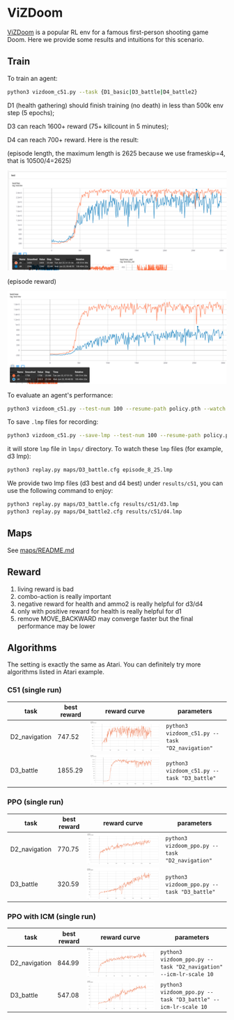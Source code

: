 # ViZDoom

[ViZDoom](https://github.com/mwydmuch/ViZDoom) is a popular RL env for a famous first-person shooting game Doom. Here we provide some results and intuitions for this scenario.

## Train

To train an agent:

```bash
python3 vizdoom_c51.py --task {D1_basic|D3_battle|D4_battle2}
```

D1 (health gathering) should finish training (no death) in less than 500k env step (5 epochs);

D3 can reach 1600+ reward (75+ killcount in 5 minutes);

D4 can reach 700+ reward. Here is the result:

(episode length, the maximum length is 2625 because we use frameskip=4, that is 10500/4=2625)

![](results/c51/length.png)

(episode reward)

![](results/c51/reward.png)

To evaluate an agent's performance:

```bash
python3 vizdoom_c51.py --test-num 100 --resume-path policy.pth --watch --task {D1_basic|D3_battle|D4_battle2}
```

To save `.lmp` files for recording:

```bash
python3 vizdoom_c51.py --save-lmp --test-num 100 --resume-path policy.pth --watch --task {D1_basic|D3_battle|D4_battle2}
```

it will store `lmp` file in `lmps/` directory. To watch these `lmp` files (for example, d3 lmp):

```bash
python3 replay.py maps/D3_battle.cfg episode_8_25.lmp
```

We provide two lmp files (d3 best and d4 best) under `results/c51`, you can use the following command to enjoy:

```bash
python3 replay.py maps/D3_battle.cfg results/c51/d3.lmp
python3 replay.py maps/D4_battle2.cfg results/c51/d4.lmp
```

## Maps

See [maps/README.md](maps/README.md)

## Reward

1. living reward is bad
2. combo-action is really important
3. negative reward for health and ammo2 is really helpful for d3/d4
4. only with positive reward for health is really helpful for d1
5. remove MOVE_BACKWARD may converge faster but the final performance may be lower

## Algorithms

The setting is exactly the same as Atari. You can definitely try more algorithms listed in Atari example.

### C51 (single run)

| task                        | best reward | reward curve                          | parameters                                                   |
| --------------------------- | ----------- | ------------------------------------- | ------------------------------------------------------------ |
| D2_navigation          | 747.52          | ![](results/c51/D2_navigation_rew.png)         | `python3 vizdoom_c51.py --task "D2_navigation"` |
| D3_battle              | 1855.29          | ![](results/c51/D3_battle_rew.png)         | `python3 vizdoom_c51.py --task "D3_battle"` |

### PPO (single run)

| task                        | best reward | reward curve                          | parameters                                                   |
| --------------------------- | ----------- | ------------------------------------- | ------------------------------------------------------------ |
| D2_navigation          | 770.75          | ![](results/ppo/D2_navigation_rew.png)         | `python3 vizdoom_ppo.py --task "D2_navigation"` |
| D3_battle              | 320.59          | ![](results/ppo/D3_battle_rew.png)         | `python3 vizdoom_ppo.py --task "D3_battle"` |

### PPO with ICM (single run)

| task                        | best reward | reward curve                          | parameters                                                   |
| --------------------------- | ----------- | ------------------------------------- | ------------------------------------------------------------ |
| D2_navigation          | 844.99          | ![](results/ppo_icm/D2_navigation_rew.png)         | `python3 vizdoom_ppo.py --task "D2_navigation" --icm-lr-scale 10` |
| D3_battle              | 547.08          | ![](results/ppo_icm/D3_battle_rew.png)         | `python3 vizdoom_ppo.py --task "D3_battle" --icm-lr-scale 10` |
